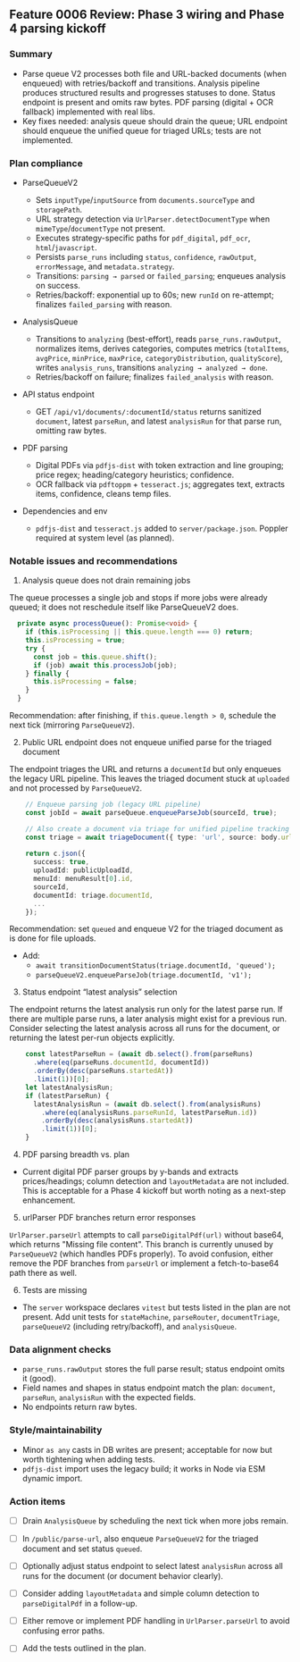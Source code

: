 ## Feature 0006 Review: Phase 3 wiring and Phase 4 parsing kickoff

### Summary

- Parse queue V2 processes both file and URL-backed documents (when enqueued) with retries/backoff and transitions. Analysis pipeline produces structured results and progresses statuses to done. Status endpoint is present and omits raw bytes. PDF parsing (digital + OCR fallback) implemented with real libs.
- Key fixes needed: analysis queue should drain the queue; URL endpoint should enqueue the unified queue for triaged URLs; tests are not implemented.

### Plan compliance

- ParseQueueV2
  - Sets `inputType`/`inputSource` from `documents.sourceType` and `storagePath`.
  - URL strategy detection via `UrlParser.detectDocumentType` when `mimeType`/`documentType` not present.
  - Executes strategy-specific paths for `pdf_digital`, `pdf_ocr`, `html`/`javascript`.
  - Persists `parse_runs` including `status`, `confidence`, `rawOutput`, `errorMessage`, and `metadata.strategy`.
  - Transitions: `parsing → parsed` or `failed_parsing`; enqueues analysis on success.
  - Retries/backoff: exponential up to 60s; new `runId` on re-attempt; finalizes `failed_parsing` with reason.

- AnalysisQueue
  - Transitions to `analyzing` (best-effort), reads `parse_runs.rawOutput`, normalizes items, derives categories, computes metrics (`totalItems`, `avgPrice`, `minPrice`, `maxPrice`, `categoryDistribution`, `qualityScore`), writes `analysis_runs`, transitions `analyzing → analyzed → done`.
  - Retries/backoff on failure; finalizes `failed_analysis` with reason.

- API status endpoint
  - GET `/api/v1/documents/:documentId/status` returns sanitized `document`, latest `parseRun`, and latest `analysisRun` for that parse run, omitting raw bytes.

- PDF parsing
  - Digital PDFs via `pdfjs-dist` with token extraction and line grouping; price regex; heading/category heuristics; confidence.
  - OCR fallback via `pdftoppm` + `tesseract.js`; aggregates text, extracts items, confidence, cleans temp files.

- Dependencies and env
  - `pdfjs-dist` and `tesseract.js` added to `server/package.json`. Poppler required at system level (as planned).

### Notable issues and recommendations

1) Analysis queue does not drain remaining jobs

The queue processes a single job and stops if more jobs were already queued; it does not reschedule itself like ParseQueueV2 does.

```1:27:server/src/services/analysisQueue.ts
  private async processQueue(): Promise<void> {
    if (this.isProcessing || this.queue.length === 0) return;
    this.isProcessing = true;
    try {
      const job = this.queue.shift();
      if (job) await this.processJob(job);
    } finally {
      this.isProcessing = false;
    }
  }
```

Recommendation: after finishing, if `this.queue.length > 0`, schedule the next tick (mirroring `ParseQueueV2`).

2) Public URL endpoint does not enqueue unified parse for the triaged document

The endpoint triages the URL and returns a `documentId` but only enqueues the legacy URL pipeline. This leaves the triaged document stuck at `uploaded` and not processed by `ParseQueueV2`.

```298:315:server/src/api.ts
    // Enqueue parsing job (legacy URL pipeline)
    const jobId = await parseQueue.enqueueParseJob(sourceId, true);

    // Also create a document via triage for unified pipeline tracking
    const triage = await triageDocument({ type: 'url', source: body.url });
    
    return c.json({
      success: true,
      uploadId: publicUploadId,
      menuId: menuResult[0].id,
      sourceId,
      documentId: triage.documentId,
      ...
    });
```

Recommendation: set `queued` and enqueue V2 for the triaged document as is done for file uploads.

- Add:
  - `await transitionDocumentStatus(triage.documentId, 'queued');`
  - `parseQueueV2.enqueueParseJob(triage.documentId, 'v1');`

3) Status endpoint “latest analysis” selection

The endpoint returns the latest analysis run only for the latest parse run. If there are multiple parse runs, a later analysis might exist for a previous run. Consider selecting the latest analysis across all runs for the document, or returning the latest per-run objects explicitly.

```925:982:server/src/api.ts
    const latestParseRun = (await db.select().from(parseRuns)
      .where(eq(parseRuns.documentId, documentId))
      .orderBy(desc(parseRuns.startedAt))
      .limit(1))[0];
    let latestAnalysisRun;
    if (latestParseRun) {
      latestAnalysisRun = (await db.select().from(analysisRuns)
        .where(eq(analysisRuns.parseRunId, latestParseRun.id))
        .orderBy(desc(analysisRuns.startedAt))
        .limit(1))[0];
    }
```

4) PDF parsing breadth vs. plan

- Current digital PDF parser groups by y-bands and extracts prices/headings; column detection and `layoutMetadata` are not included. This is acceptable for a Phase 4 kickoff but worth noting as a next-step enhancement.

5) urlParser PDF branches return error responses

`UrlParser.parseUrl` attempts to call `parseDigitalPdf(url)` without base64, which returns "Missing file content". This branch is currently unused by `ParseQueueV2` (which handles PDFs properly). To avoid confusion, either remove the PDF branches from `parseUrl` or implement a fetch-to-base64 path there as well.

6) Tests are missing

- The `server` workspace declares `vitest` but tests listed in the plan are not present. Add unit tests for `stateMachine`, `parseRouter`, `documentTriage`, `parseQueueV2` (including retry/backoff), and `analysisQueue`.

### Data alignment checks

- `parse_runs.rawOutput` stores the full parse result; status endpoint omits it (good).
- Field names and shapes in status endpoint match the plan: `document`, `parseRun`, `analysisRun` with the expected fields.
- No endpoints return raw bytes.

### Style/maintainability

- Minor `as any` casts in DB writes are present; acceptable for now but worth tightening when adding tests.
- `pdfjs-dist` import uses the legacy build; it works in Node via ESM dynamic import.

### Action items

- [ ] Drain `AnalysisQueue` by scheduling the next tick when more jobs remain.
- [ ] In `/public/parse-url`, also enqueue `ParseQueueV2` for the triaged document and set status `queued`.
- [ ] Optionally adjust status endpoint to select latest `analysisRun` across all runs for the document (or document behavior clearly).
- [ ] Consider adding `layoutMetadata` and simple column detection to `parseDigitalPdf` in a follow-up.
- [ ] Either remove or implement PDF handling in `UrlParser.parseUrl` to avoid confusing error paths.
- [ ] Add the tests outlined in the plan.


